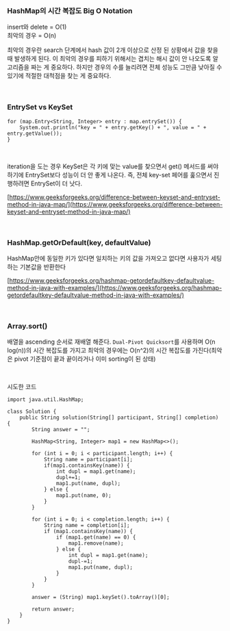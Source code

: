 ### HashMap의 시간 복잡도 Big O Notation
insert와 delete = O(1)            
최악의 경우 = O(n)           

최악의 경우란 search 단계에서 hash 값이 2개 이상으로 산정 된 상황에서 값을 찾을 때 발생하게 된다. 
이 최악의 경우를 피하기 위해서는 겹치는 해시 값이 안 나오도록 알고리즘을 짜는 게 중요하다. 
하지만 경우의 수를 늘리려면 전체 성능도 그만큼 낮아질 수 있기에 적절한 대척점을 찾는 게 중요하다.

<br>

### EntrySet vs KeySet
```
for (map.Entry<String, Integer> entry : map.entrySet()) {
	System.out.println("key = " + entry.getKey() + ", value = " + entry.getValue());
}
```

<br>

iteration을 도는 경우 KeySet은 각 키에 맞는 value를 찾으면서 get() 메서드를 써야 하기에 EntrySet보다 성능이 더 안 좋게 나온다.
즉, 전체 key-set 페어를 훑으면서 진행하려면 EntrySet이 더 낫다.

[https://www.geeksforgeeks.org/difference-between-keyset-and-entryset-method-in-java-map/](https://www.geeksforgeeks.org/difference-between-keyset-and-entryset-method-in-java-map/)

<br>

### HashMap.getOrDefault(key, defaultValue)
HashMap안에 동일한 키가 있다면 일치하는 키의 값을 가져오고 없다면 사용자가 세팅하는 기본값을 반환한다

[https://www.geeksforgeeks.org/hashmap-getordefaultkey-defaultvalue-method-in-java-with-examples/](https://www.geeksforgeeks.org/hashmap-getordefaultkey-defaultvalue-method-in-java-with-examples/)

<br>

### Array.sort()
배열을 ascending 순서로 재배열 해준다.
`Dual-Pivot Quicksort`를 사용하며 O(n log(n))의 시간 복잡도를 가지고 최악의 경우에는 O(n^2)의 시간 복잡도를 가진다(최악은 pivot 기준점이 끝과 끝이라거나 이미 sorting이 된 상태)

<br>

시도한 코드
```
import java.util.HashMap;

class Solution {
    public String solution(String[] participant, String[] completion) {
        String answer = "";
        
        HashMap<String, Integer> map1 = new HashMap<>();
        
        for (int i = 0; i < participant.length; i++) {
            String name = participant[i];
            if(map1.containsKey(name)) {
                int dupl = map1.get(name);
                dupl+=1;
                map1.put(name, dupl);
            } else {
                map1.put(name, 0);
            }
        }
        
        for (int i = 0; i < completion.length; i++) {
            String name = completion[i];
            if (map1.containsKey(name)) {
                if (map1.get(name) == 0) {
                    map1.remove(name);
                } else {
                    int dupl = map1.get(name);
                    dupl-=1;
                    map1.put(name, dupl);
                }
            }
        }
        
        answer = (String) map1.keySet().toArray()[0];
        
        return answer;
    }
}
```
